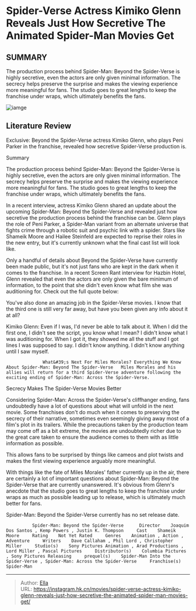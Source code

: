 # Spider-Verse Actress Kimiko Glenn Reveals Just How Secretive The Animated Spider-Man Movies Get


## SUMMARY 



  The production process behind Spider-Man: Beyond the Spider-Verse is highly secretive, even the actors are only given minimal information.   The secrecy helps preserve the surprise and makes the viewing experience more meaningful for fans.   The studio goes to great lengths to keep the franchise under wraps, which ultimately benefits the fans.  

![iamge]()

## Literature Review

Exclusive: Beyond the Spider-Verse actress Kimiko Glenn, who plays Peni Parker in the franchise, revealed how secretive Spider-Verse production is.


Summary

  The production process behind Spider-Man: Beyond the Spider-Verse is highly secretive, even the actors are only given minimal information.   The secrecy helps preserve the surprise and makes the viewing experience more meaningful for fans.   The studio goes to great lengths to keep the franchise under wraps, which ultimately benefits the fans.  





In a recent interview, actress Kimiko Glenn shared an update about the upcoming Spider-Man: Beyond the Spider-Verse and revealed just how secretive the production process behind the franchise can be. Glenn plays the role of Peni Parker, a Spider-Man variant from an alternate universe that fights crime through a robotic suit and psychic link with a spider. Stars like Shameik Moore and Hailee Steinfeld are expected to reprise their roles in the new entry, but it&#39;s currently unknown what the final cast list will look like.




Only a handful of details about Beyond the Spider-Verse have currently been made public, but it&#39;s not just fans who are kept in the dark when it comes to the franchise. In a recent Screen Rant interview for Hazbin Hotel, Glenn revealed that even the actors are only given the bare minimum of information, to the point that she didn&#39;t even know what film she was auditioning for. Check out the full quote below:

You&#39;ve also done an amazing job in the Spider-Verse movies. I know that the third one is still very far away, but have you been given any info about it at all?


Kimiko Glenn: Even if I was, I&#39;d never be able to talk about it. When I did the first one, I didn&#39;t see the script, you know what I mean? I didn&#39;t know what I was auditioning for. When I got it, they showed me all the stuff and I got lines I was supposed to say. I didn&#39;t know anything. I didn&#39;t know anything until I saw myself.


                  What&#39;s Next For Miles Morales? Everything We Know About Spider-Man: Beyond The Spider-Verse   Miles Morales and his allies will return for a third Spider-Verse adventure following the exciting ending of Spider-Man: Across the Spider-Verse.   





 Secrecy Makes The Spider-Verse Movies Better 
         

Considering Spider-Man: Across the Spider-Verse&#39;s cliffhanger ending, fans undoubtedly have a lot of questions about what will unfold in the next movie. Some franchises don&#39;t do much when it comes to preserving the secrecy of their narrative, sometimes even seemingly giving away most of a film&#39;s plot in its trailers. While the precautions taken by the production team may come off as a bit extreme, the movies are undoubtedly richer due to the great care taken to ensure the audience comes to them with as little information as possible.



This allows fans to be surprised by things like cameos and plot twists and makes the first viewing experience arguably more meaningful.







With things like the fate of Miles Morales&#39; father currently up in the air, there are certainly a lot of important questions about Spider-Man: Beyond the Spider-Verse that are currently unanswered. It&#39;s obvious from Glenn&#39;s anecdote that the studio goes to great lengths to keep the franchise under wraps as much as possible leading up to release, which is ultimately much better for fans.



Spider-Man: Beyond the Spider-Verse currently has no set release date.




              Spider-Man: Beyond the Spider-Verse      Director    Joaquim Dos Santos , Kemp Powers , Justin K. Thompson     Cast    Shameik Moore     Rating    Not Yet Rated     Genres    Animation , Action , Adventure     Writers    Dave Callaham , Phil Lord , Christopher Miller     Studio(s)    Sony Pictures Animation , Arad Productions , Lord Miller , Pascal Pictures     Distributor(s)    Columbia Pictures , Sony Pictures Releasing     prequel(s)    Spider-Man Into the Spider-Verse , Spider-Man: Across the Spider-Verse     Franchise(s)    Spider-Man      


---

> Author: [Ella](https://instagram.hk.cn/)  
> URL: https://instagram.hk.cn/movies/spider-verse-actress-kimiko-glenn-reveals-just-how-secretive-the-animated-spider-man-movies-get/  

